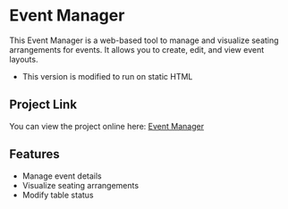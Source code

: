 # Event Manager

This Event Manager is a web-based tool to manage and visualize seating arrangements for events. It allows you to create, edit, and view event layouts.  
* This version is modified to run on static HTML

## Project Link

You can view the project online here: [Event Manager](https://tchanwangsa.github.io/EventManager/index.html)

## Features

- Manage event details
- Visualize seating arrangements
- Modify table status
